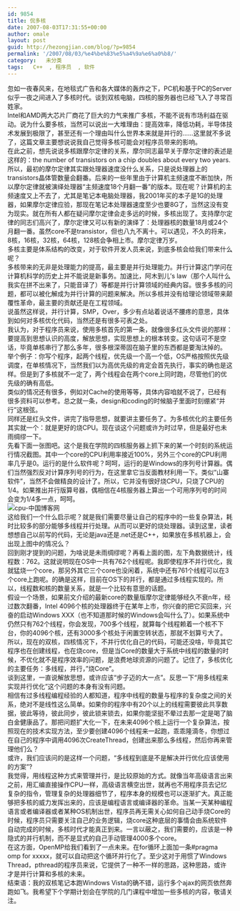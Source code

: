 ```yaml
---
id: 9854
title: 侃多核
date: 2007-08-03T17:31:55+00:00
author: omale
layout: post
guid: http://hezongjian.com/blog/?p=9854
permalink: '/2007/08/03/%e4%be%83%e5%a4%9a%e6%a0%b8/'
category:   未分类  
tags:   C++  , 程序员  , 软件
---
```

<meta content="MSHTML 6.00.6000.16481" name=GENERATOR>

<body leftMargin=3 topMargin=2>

<div>
   
</div>

<div>
   
</div>

<div>
  忽如一夜春风来，在地毯式广告和各大媒体的轰炸之下，PC机和基于PC的Server似乎一夜之间进入了多核时代。谈到双核电脑，四核的服务器也已经飞入了寻常百姓家。
</div>

<div>
   
</div>

<div>
  Intel和AMD两大芯片厂商花了巨大的力气来推广多核，不能不说有市场利益在驱动。说为什么要多核，当然可以说出一大堆理由：提高效率，降低功耗，半导体技术发展到极限了，甚至还有一个理由叫什么世界本来就是并行的……这里就不多说了，这篇文章主要想说说我自己觉得多核可能会对程序员带来的影响。
</div>

<div>
   
</div>

<div>
  在此之前，想先说说多核跟摩尔定律的关系，摩尔同志最早关于摩尔定律的表述是这样的：the number of transistors on a chip doubles about every two years. 所以，最初的摩尔定律其实跟处理器速度没什么关系，只是说处理器上的transistors晶体管数量会翻番。后来的一些年里由于计算机主频速度不断加快，所以摩尔定律就被演绎处理器“主频速度18个月翻一番”的版本。现在呢？计算机的主频速度又上不去了，尤其是笔记本电脑处理器，我2001年买的本子是1G的处理器，如果摩尔定律应验，那现在笔记本处理器速度至少也要8G了，当然这没有变为现实。就在所有人都在疑问摩尔定律会走多远的时候，多核出现了。支持摩尔定律的同志们高兴了，摩尔定律又可以有新的演绎了：处理器核的数量18月或24个月翻一番。虽然core不是transistor，但也八九不离十。可以遇见，不久的将来，8核，16核，32核，64核，128核会争相上市。摩尔定律万岁。
</div>

<div>
   
</div>

<div>
  多核主要是体系结构的改变，对于软件开发人员来说，到底多核会给我们带来什么呢？
</div>

<div>
   
</div>

<div>
  多核带来的无非是处理能力的提高，最主要是并行处理能力。并行计算这门学问在计算机科学的历史上并不能说是新事务。加速比，阿木到儿&#8217;s law（那个人叫什么我实在拼不出来了，只能音译了）等都是并行计算领域的经典内容。很多多核的问题，都可以被化解成为并行计算的问题来解决。所以多核并没有给理论领域带来颠覆性革命，最主要的贡献还是在工程领域。
</div>

<div>
   
</div>

<div>
  说虽然这样说，并行计算，SMP，Over，多少有点站着说话不腰疼的意思，具体到如何对多核优化代码，当然还是有很多可表之处。
</div>

<div>
   
</div>

<div>
  我认为，对于程序员来说，使用多核首先的第一条，就像很多红头文件说的那样：要提高到思想认识的高度，解放思想，实现思想上的根本转变。这句话可不是空话，毕竟单核串行了那么多年，很多根深蒂固在脑子里的东西都是要淘汰掉的。
</div>

<div>
   
</div>

<div>
  举个例子：你写个程序，起两个线程，优先级一个高一个低，OS严格按照优先级调度，在单核情况下，当然我们以为高优先级的肯定会首先执行，事实的确也是这样。但是到了多核就不一定了，两个线程会在两个core上同时跑，尽管他们的优先级的确有高低。
</div>

<div>
   
</div>

<div>
  类似的情况还有很多，例如对Cache的使用等等，具体内容咱就不说了，已经有很多资料可以参考。总之就一条，design和coding的时候脑子里面时刻绷紧“并行”这根弦。
</div>

<div>
   
</div>

<div>
  同样还是红头文件，讲完了指导思想，就要讲主要任务了。为多核优化的主要任务其实就一个：就是更好的烧CPU。现在谈这个问题或许为时过早，但是最好也未雨绸缪一下。
</div>

<div>
   
</div>

<div>
  先看下面一张图吧。这个是我在学院的四核服务器上抓下来的某一个时刻的系统运行情况截图。其中一个core的CPU利用率接近100%，另外三个core的CPU利用率几乎是0。运行的是什么软件呢？呵呵，运行的是Windows的序列号计算器。偶们当然强烈反对计算序列号的行为，在这里拿它当反面教材利用一下。类似“山寨软件”，当然不会做精良的设计了。所以，它并没有很好烧CPU，只烧了CPU的1/4。如果推出并行版算号器，偶相信在4核服务器上算出一个可用序列号的时间会变为1/4多一点，呵呵。
</div>

<div>
  <img id=img20070724104219.jpeg alt=cpu-中国博客网 src="http://images.blogcn.com/2007/8/3/9/omale,20070803173115.jpeg" align=baseline border=0>
</div>

<div>
   
</div>

<div>
  这给我们一个什么启示呢？就是我们需要尽量让自己的程序中的一些复杂算法，耗时比较多的部分能够多线程并行处理。从而可以更好的烧处理器。读到这里，读者想想自己以前写的代码，无论是java还是.net还是C++，如果放在多核机器上，会出现上图中的情况么？
</div>

<div>
   
</div>

<div>
  回到刚才提到的问题，为啥说是未雨绸缪呢？再看上面的图，左下角数据统计，线程数：762。这就说明现在OS中一共有762个线程呢。我即使程序不并行优化，我就猛烧一个core，那另外其它三个core也没闲着，系统中还有761个线程可以在3个core上跑呢。的确是这样，目前在OS下的并行，都是通过多线程实现的。所以，线程数和核的数量关系，就是一个比较有意思的话题。
</div>

<div>
   
</div>

<div>
  假设一个场景，如果前文介绍的最新core的数量版摩尔定律能够经久不衰n年，经过数次翻番，Intel 4096个核的处理器终于在某年上市，你兴奋的把它买回来，兴奋的启动Windows XXX（也不知道那时候的Windows会叫什么了）。如果系统中仍然只有762个线程，你会发现，700多个线程，就算每个线程赖着一个核不下台，你的4096个核，还有3000多个核处于闲置空转状态，那就不划算亏大了。
</div>

<div>
   
</div>

<div>
  所以，现在的双核，四核情况下，不并行优化自己的代码，可能还没啥，毕竟其它程序也在创建线程，也在烧core，但是当Core的数量大于系统中线程的数量的时候，不优化就不是程序效率的问题，是浪费地球资源的问题了。记住了，多核优化的主要任务：多线程，并行，&#8221;烧Core&#8221;。
</div>

<div>
   
</div>

<div>
  谈到这里，一直说解放思想，或许应该“步子迈的大一点”。反思一下“用多线程来实现并行优化”这个问题的本身有没有问题。
</div>

<div>
   
</div>

<div>
  相信有过多线程编程经验的人都知道，程序中线程的数量与程序的复杂度之间的关系，绝对不是线性这么简单。如果你的程序中有20个以上的线程需要彼此共享数据，彼此等待，彼此同步，彼此锁来锁去，如果你能坚挺不晕过去那一定是喝了脑白金健康品了。那把问题扩大化一下，在未来4096个核上运行一个复杂算法，按照现在的技术实现方法，至少要创建4096个线程来一起跑，乖乖隆滴冬，你想过在自己的程序中调用4096次CreateThread，创建出来那么多线程，然后你再来管理他们么？
</div>

<div>
   
</div>

<div>
  或许，我们应该问的是这样一个问题，“多线程到底是不是解决并行优化应该使用的方案”?
</div>

<div>
   
</div>

<div>
  我觉得，用线程这种方式来管理并行，是比较原始的方式。就像当年高级语言出来之前，用汇编直接操作CPU一样，高级语言横空出世，就再也不用程序员去记忆复杂的指令，管理复杂的处理器细节了，程序本身的规模也可以逐渐扩大。真正能够把多核的威力发挥出来的，应该是编程语言或编译器的革命。当某一天某种编程语言或者编译器或者某种OS机制出世，程序员再无需关心如何自己动手烧Core的时候，程序员只需要关注自己的业务逻辑，烧core这种底层的事情会由系统软件自动完成的时候，多核时代才能真正到来。一言以蔽之，我们需要的，应该是一种隐式的并行机制，而不是显式的自己手动管理4000多个core。
</div>

<div>
   
</div>

<div>
  在这方面，OpenMP给我们看到了一点未来。在for循环上面加一条#pragma omp for xxxxx，就可以自动把这个循环并行化了。至少这对于用惯了Windows Thread，pthread的程序员来说，它提供了一种不一样的思路，这种思路，或许才是并行计算和多核的未来。
</div>

<div>
   
</div>

<div>
  结束语：我的双核笔记本跑Windows Vista的确不错，运行多个ajax的网页依然奔跑如飞。我希望下个学期计划会在学院的几门课程中增加一些多核的内容，敬请关注。
</div>

<div>
   
</div>

<div>
   
</div>

<div>
   
</div>

<div>
   
</div>
